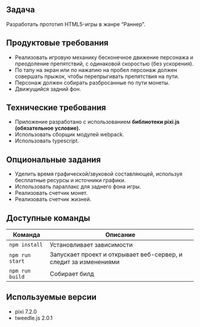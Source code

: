 ## Задача

Разработать прототип HTML5-игры в жанре “Раннер”.

## Продуктовые требования

- Реализовать игровую механику бесконечное движение персонажа и преодоление препятствий, с одинаковой скоростью (без ускорения).
- По тапу на экран или по нажатию на пробел персонаж должен совершать прыжок, чтобы перепрыгивать препятствия на пути.
- Персонаж должен собирать разбросанные по пути монеты.
- Движущийся задний фон.

## Технические требования

- Приложение разработано с использованием **библиотеки pixi.js (обязательное условие).**
- Использовать сборщик модулей webpack.
- Использовать typescript.

## Опциональные задания

- Уделить время графической/звуковой составляющей, используя бесплатные ресурсы и источники графики.
- Использовать параллакс для заднего фона игры.
- Реализовать счетчик монет.
- Реализовать счетчик жизней.

## Доступные команды
| Команда | Описание |
|---------|----------|
| `npm install` | Установливает зависимости |
| `npm run start` | Запускает проект и открывает веб-сервер, и следит за изменениями |
| `npm run build` | Собирает билд |

##  Используемые версии

* pixi 7.2.0
* tweedle.js 2.0.1
